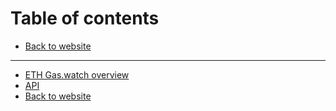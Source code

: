# Table of contents

* [Back to website](https://ethgas.watch/)
---
* [ETH Gas.watch overview](README.md)
* [API](api.md)
* [Back to website](https://ethgas.watch/)
